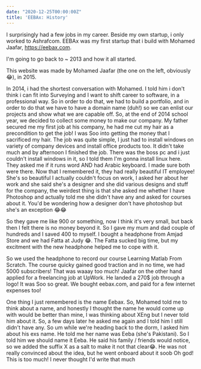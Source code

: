 ```yaml
---
date: "2020-12-25T00:00:00Z"
title: 'EEBAx: History'
---
```


I surprisingly had a few jobs in my career. Beside my own startup, i only worked to Ashrafcom. EEBAx was my first startup that i build with Mohamed Jaafar, https://eebax.com.


I'm going to go back to ~ 2013 and how it all started.

This website was made by Mohamed Jaafar (the one on the left, obviously 😂), in 2015.

In 2014, i had the shortest conversation with Mohamed. I told him i don't think i can fit into Surveying and I want to shift career to software, in a professional way. So in order to do that, we had to build a portfolio, and in order to do that we have to have a domain name (duh!) so we can enlist our projects and show what we are capable off. So, at the end of 2014 school year, we decided to collect some money to make our company. 
My father secured me my first job at his company, he had me cut my hair as a precondition to get the job! I was Soo into getting the money that I sacrificed my hair. The job was quite simple, I just had to install windows on variety of company devices and install office products too. It didn't take much and by afternoon I finished the job. There was the boss pc and i just couldn't install windows in it, so I told them I'm gonna install linux here. They asked me if it runs word AND had Arabic keyboard. I made sure both were there. Now that I remembered it, they had really beautiful IT employee! She's so beautiful I actually couldn't focus on work, I asked her about her work and she said she's a designer and she did various designs and stuff for the company, the weirdest thing is that she asked me whether I have Photoshop and actually told me she didn't have any and asked for courses about it. You'd be wondering how a designer don't have photoshop but she's an exception 😂😂

So they gave me like 900 or something, now I think it's very small, but back then I felt there is no money beyond it. So I gave my mum and dad couple of hundreds and I saved 400 to myself. I bought a headphone from Amjad Store and we had Fatta at Judy 😂. The Fatta sucked big time, but my excitment with the new headphone helped me to cope with it.

So we used the headphone to record our course Learning Matlab From Scratch. The course quicky gained good traction and in no time, we had 5000 subscribers! That was waaay too much!
Jaafar on the other hand applied for a freelancing job at UpWork. He landed a 270$ job through a logo! It was Soo so great. We bought eebax.com, and paid for a few internet expenses too! 

One thing I just remembered is the name Eebax. So, Mohamed told me to think about a name, and honestly I thought the name he would come up with would be better than mine, I was thinking about XEng but I never told him about it. So, a few days later he asked me again and I told him I still didn't have any. So um while we're heading back to the dorm, I asked him about his exs name. He told me her name was Eeba (she's Pakistani). So I told him we should name it Eeba. He said his family / friends would notice, so we added the suffix X as a salt to make it not that clear:joy:. He was not really convinced about the idea, but he went onboard about it soob
Oh god! This is too much! I never thought I'd write that much
